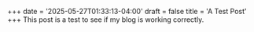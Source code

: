 +++
date = '2025-05-27T01:33:13-04:00'
draft = false
title = 'A Test Post'
+++
This post is a test to see if my blog is working correctly.
